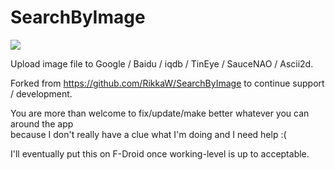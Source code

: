 SearchByImage
===============

![](./app/src/main/res/mipmap-xxxhdpi/ic_launcher.png)

Upload image file to Google / Baidu / iqdb / TinEye / SauceNAO / Ascii2d.

Forked from https://github.com/RikkaW/SearchByImage to continue support / development.

You are more than welcome to fix/update/make better whatever you can around the app  
because I don't really have a clue what I'm doing and I need help :(

I'll eventually put this on F-Droid once working-level is up to acceptable.
